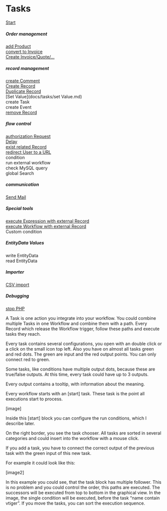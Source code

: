 Tasks
=========================================

[Start](docs/tasks/start.md)  

##### Order management  
[add Product](docs/tasks/add-product.md)  
[convert to Invoice](docs/tasks/convert-to-invoice.md)  
[Create Invoice/Quote/...](docs/tasks/create-inventory.md)  

##### record management  
[create Comment](docs/tasks/create-comment.md)  
[Create Record](docs/tasks/create-record.md)  
[Duplicate Record](docs/tasks/duplicate-record.md)  
[Set Value](docs/tasks/set Value.md)  
create Task  
create Event  
[remove Record](docs/tasks/remove-record.md)  

##### flow control  
[authorization Request](docs/tasks/manual-permission.md)  
[Delay](docs/tasks/delay.md)  
[exist related Record](docs/tasks/exist-related-record.md)  
[redirect User to a URL](docs/tasks/redirect-user.md)  
condition  
run external workflow  
check MySQL query  
global Search  

##### communication  
[Send Mail](docs/tasks/send-mail.md)  

##### Special tools  
[execute Expression with external Record](docs/tasks/external-exec-expression.md)  
[execute Workflow with external Record](docs/tasks/external-exec-expression.md)  
Custom condition  

##### EntityData Values  
write EntityData  
read EntityData  

##### Importer  
[CSV import](docs/tasks/csv-import.md)  

##### Debugging  
[stop PHP](docs/tasks/stop-php.md)  















A Task is one action you integrate into your workflow. 
You could combine multiple Tasks in one Workflow and combine them with a path. 
Every Record which release the Workflow trigger, follow these paths and execute tasks they reach.

Every task contains several configurations, you open with an double click or a click on the small icon top left.
Also you have on almost all tasks green and red dots. 
The green are input and the red output points. You can only connect red to green.

Some tasks, like conditions have multiple output dots, because these are true/false outputs.
At this time, every task could have up to 3 outputs. 

Every output contains a tooltip, with information about the meaning.

Every workflow starts with an [start] task. These task is the point all executions start to process.

[image]

Inside this [start] block you can configure the run conditions, which I describe later.

On the right border, you see the task chooser. 
All tasks are sorted in several categories and could insert into the workflow with a mouse click.

If you add a task, you have to connect the correct output of the previous task with the green input of this new task.

For example it could look like this:

[image2]

In this example you could see, that the task block has multiple follower. This is no problem and you could control the order, this paths are executed.
The successors will be executed from top to bottom in the graphical view.
In the image, the single condition will be executed, before the task “name contain vtiger”.
If you move the tasks, you can sort the execution sequence.
